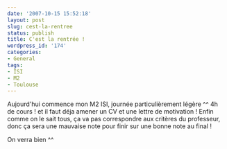 ```yaml
---
date: '2007-10-15 15:52:18'
layout: post
slug: cest-la-rentree
status: publish
title: C'est la rentrée !
wordpress_id: '174'
categories:
- General
tags:
- ISI
- M2
- Toulouse
---
```


Aujourd'hui commence mon M2 ISI, journée particulièrement légère ^^ 4h de cours ! et il faut déja amener un CV et une lettre de motivation ! Enfin comme on le sait tous, ça va pas correspondre aux critères du professeur, donc ça sera une mauvaise note pour finir sur une bonne note au final !

On verra bien ^^
